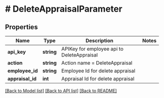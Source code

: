 # # DeleteAppraisalParameter

## Properties

Name | Type | Description | Notes
------------ | ------------- | ------------- | -------------
**api_key** | **string** | APIKey for employee api to DeleteAppraisal |
**action** | **string** | Action name &#x3D; DeleteAppraisal |
**employee_id** | **string** | Employee Id for delete appraisal |
**appraisal_id** | **int** | Appraisal Id for delete appraisal |

[[Back to Model list]](../../README.md#models) [[Back to API list]](../../README.md#endpoints) [[Back to README]](../../README.md)
